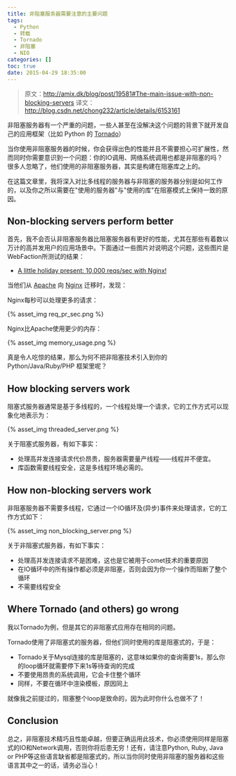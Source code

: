 ```yaml
---
title: 非阻塞服务器需要注意的主要问题
tags:
  - Python
  - 转载
  - Tornado
  - 非阻塞
  - NIO
categories: []
toc: true
date: 2015-04-29 18:35:00
---
```


> 原文：http://amix.dk/blog/post/19581#The-main-issue-with-non-blocking-servers
> 译文：http://blog.csdn.net/chong232/article/details/6153161

非阻塞服务器有一个严重的问题，一些人甚至在没解决这个问题的背景下就开发自己的应用框架（比如 Python 的 [Tornado](http://www.tornadoweb.org/en/stable/)）

当你使用非阻塞服务器的时候，你会获得出色的性能并且不需要担心可扩展性，然而同时你需要意识到一个问题：你的IO调用、网络系统调用也都是非阻塞的吗？很多人忽略了，他们使用的非阻塞服务器，其实是构建在阻塞库之上的。

在这篇文章里，我将深入对比多线程的服务器与非阻塞的服务器分别是如何工作的，以及你之所以需要在"使用的服务器"与"使用的库"在阻塞模式上保持一致的原因。

<!-- more -->

## Non-blocking servers perform better

首先，我不会否认非阻塞服务器比阻塞服务器有更好的性能，尤其在那些有着数以万计的高并发用户的应用场景中。下面通过一些图片对说明这个问题，这些图片是WebFaction所测试的结果：

* [A little holiday present: 10,000 reqs/sec with Nginx!](http://blog.webfaction.com/a-little-holiday-present)

当他们从 [Apache](http://httpd.apache.org/) 向 [Nginx](http://nginx.org/) 迁移时，发现：

Nginx每秒可以处理更多的请求：

{% asset_img req_pr_sec.png %}

Nginx比Apache使用更少的内存：

{% asset_img memory_usage.png %}

真是令人吃惊的结果，那么为何不把非阻塞技术引入到你的 Python/Java/Ruby/PHP 框架里呢？

## How blocking servers work

阻塞式服务器通常是基于多线程的，一个线程处理一个请求，它的工作方式可以现象化地表示为：

{% asset_img threaded_server.png %}

关于阻塞式服务器，有如下事实：

* 处理高并发连接请求代价昂贵，服务器需要量产线程——线程并不便宜。
* 库函数需要线程安全，这是多线程环境必需的。

## How non-blocking servers work

非阻塞服务器不需要多线程，它通过一个IO循环及(异步)事件来处理请求，它的工作方式如下：

{% asset_img non_blocking_server.png %}

关于非阻塞式服务器，有如下事实：

* 处理高并发连接请求不是困难，这也是它被用于comet技术的重要原因
* 在IO循环中的所有操作都必须是非阻塞，否则会因为你一个操作而阻断了整个循环
* 不需要线程安全


## Where Tornado (and others) go wrong

我以Tornado为例，但是其它的非阻塞式应用存在相同的问题。

Tornado使用了非阻塞式的服务器，但他们同时使用的库是阻塞式的，于是：

* Tornado关于Mysql连接的库是阻塞的，这意味如果你的查询需要1s，那么你的loop循环就需要停下来1s等待查询的完成
* 不要使用昂贵的系统调用，它会卡住整个循环
* 同样，不要在循环中渲染模板，原因同上

就像我之前提过的，阻塞整个loop是致命的，因为此时你什么也做不了！

## Conclusion

总之，非阻塞技术精巧且性能卓越，但要正确运用此技术，你必须使用同样是阻塞式的IO和Network调用，否则你将后患无穷！还有，请注意Python, Ruby, Java or PHP等这些语言缺省都是阻塞式的，所以当你同时使用非阻塞的服务器和这些语言其中之一的话，请务必当心！